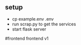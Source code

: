 ## setup

- cp example.env .env
- run scrap.py to get the services
- start flask server

#frontend 
frontend v1
